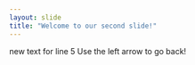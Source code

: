 ```yaml
---
layout: slide
title: "Welcome to our second slide!"
---
```

new text for line 5
Use the left arrow to go back!
